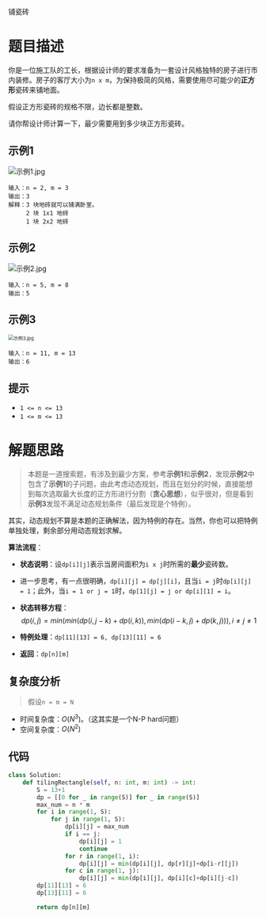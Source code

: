 铺瓷砖

# 题目描述

你是一位施工队的工长，根据设计师的要求准备为一套设计风格独特的房子进行市内装修。房子的客厅大小为`n x m`，为保持极简的风格，需要使用尽可能少的**正方形**瓷砖来铺地面。

假设正方形瓷砖的规格不限，边长都是整数。

请你帮设计师计算一下，最少需要用到多少块正方形瓷砖。

## 示例1

![示例1.jpg](https://assets.leetcode-cn.com/aliyun-lc-upload/uploads/2019/10/25/sample_11_1592.png)

```
输入：n = 2, m = 3
输出：3
解释：3 块地砖就可以铺满卧室。
     2 块 1x1 地砖
     1 块 2x2 地砖
```

## 示例2

![示例2.jpg](https://assets.leetcode-cn.com/aliyun-lc-upload/uploads/2019/10/25/sample_22_1592.png)

```
输入：n = 5, m = 8
输出：5
```

## 示例3

<img src="https://assets.leetcode-cn.com/aliyun-lc-upload/uploads/2019/10/25/sample_33_1592.png" alt="示例3.jpg" style="zoom:67%;" />

```
输入：n = 11, m = 13
输出：6
```

## 提示

- `1 <= n <= 13`
- `1 <= m <= 13`

# 解题思路

> 本题是一道搜索题，有涉及到最少方案，参考**示例1**和**示例2**，发现**示例2**中包含了**示例1**的子问题，由此考虑动态规划，而且在划分的时候，直接能想到每次选取最大长度的正方形进行分割（**贪心思想**），似乎很对，但是看到**示例3**发现不满足动态规划条件（最后发现是个特例）。

其实，动态规划不算是本题的正确解法，因为特例的存在。当然，你也可以把特例单独处理，剩余部分用动态规划求解。

**算法流程**：

- **状态说明**：设`dp[i][j]`表示当房间面积为`i x j`时所需的**最少**瓷砖数。

- 进一步思考，有一点很明确，`dp[i][j] = dp[j][i]`，且当`i = j`时`dp[i][j] = 1`；此外，当`i = 1 or j = 1`时，`dp[1][j] = j or dp[i][1] = i`。

- **状态转移方程**：
  $$
  dp(i,j)=min(min(dp(i,j-k)+dp(i,k)), min(dp(i-k,j)+dp(k,j))),i\ne j\ne 1
  $$

- **特例处理**：`dp[11][13] = 6, dp[13][11] = 6`
- **返回**：`dp[n][m]`

## 复杂度分析

> 假设`n = m = N`

- 时间复杂度：$O(N^3)$。（这其实是一个N-P hard问题）
- 空间复杂度：$O(N^2)$

## 代码

```python
class Solution:
    def tilingRectangle(self, n: int, m: int) -> int:
        S = 13+1
        dp = [[0 for _ in range(S)] for _ in range(S)]
        max_num = n * m
        for i in range(1, S):
            for j in range(1, S):
                dp[i][j] = max_num
                if i == j:
                    dp[i][j] = 1
                    continue
                for r in range(1, i):
                    dp[i][j] = min(dp[i][j], dp[r][j]+dp[i-r][j])
                for c in range(1, j):
                    dp[i][j] = min(dp[i][j], dp[i][c]+dp[i][j-c])
        dp[11][13] = 6
        dp[13][11] = 6

        return dp[n][m]
```

